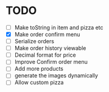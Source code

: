 # TODO
- [ ] Make toString in item and pizza etc
- [x] Make order confirm menu
- [ ] Serialize orders
- [ ] Make order history viewable
- [ ] Decimal format for price
- [ ] Improve Confirm order menu
- [ ] Add more products
- [ ] generate the images dynamically
- [ ] Allow custom pizza